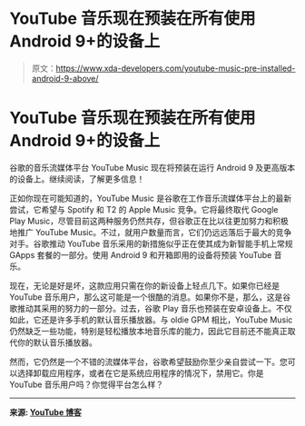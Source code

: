 # YouTube 音乐现在预装在所有使用 Android 9+的设备上

> 原文：<https://www.xda-developers.com/youtube-music-pre-installed-android-9-above/>

# YouTube 音乐现在预装在所有使用 Android 9+的设备上

谷歌的音乐流媒体平台 YouTube Music 现在将预装在运行 Android 9 及更高版本的设备上。继续阅读，了解更多信息！

正如你现在可能知道的，YouTube Music 是谷歌在工作音乐流媒体平台上的最新尝试，它希望与 Spotify 和 T2 的 Apple Music 竞争。它将最终取代 Google Play Music，尽管目前这两种服务仍然共存，但谷歌正在比以往更加努力和积极地推广 YouTube Music。不过，就用户数量而言，它们仍远远落后于最大的竞争对手。谷歌推动 YouTube 音乐采用的新措施似乎正在使其成为新智能手机上常规 GApps 套餐的一部分。使用 Android 9 和开箱即用的设备将预装 YouTube 音乐。

现在，无论是好是坏，这款应用只需在你的新设备上轻点几下。如果你已经是 YouTube 音乐用户，那么这可能是一个很酷的消息。如果你不是，那么，这是谷歌推动其采用的努力的一部分。过去，谷歌 Play 音乐也预装在安卓设备上。不仅如此，它还是许多手机的默认音乐播放器。与 oldie GPM 相比，YouTube Music 仍然缺乏一些功能，特别是轻松播放本地音乐库的能力，因此它目前还不能真正取代你的默认音乐播放器。

然而，它仍然是一个不错的流媒体平台，谷歌希望鼓励你至少亲自尝试一下。您可以选择卸载应用程序，或者在它是系统应用程序的情况下，禁用它。你是 YouTube 音乐用户吗？你觉得平台怎么样？

* * *

**来源: [YouTube 博客](https://youtube.googleblog.com/2019/09/YouTube-Music-App-Android10.html?m=1)**